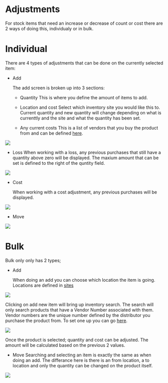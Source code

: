 # Adjustments

For stock items that need an increase or decrease of count or cost there are 2 ways of doing this, individualy or in bulk.




# Individual

There are 4 types of adjustments that can be done on the currently selected item:
- Add

  The add screen is broken up into 3 sections:
   - Quantity
      This is where you define the amount of items to add.
     
   - Location and cost
       Select which inventory site you would like this to. Current quantity and new quantity will change depending on what is currenttly and the site and what the quantity has been set.
     
   - Any current costs
     This is a list of vendors that you buy the product from and can be defined [here](https://docs.wisesoftwareinc.com/enterprise/inventory/settings/sites).

     
 ![](https://wiselibrary.blob.core.windows.net/docs/Windows/IndividualAdjustment_add.png)
 
- Loss
When working with a loss, any previous purchases that still have a quantity above zero will be displayed. The maxium amount that can be set is defined to the right of the quntity field.
  
 ![](https://wiselibrary.blob.core.windows.net/docs/Windows/IndividualAdjustment_loss.png)
  
- Cost

  When working with a cost adjustment, any previous purchases will be displayed. 
  
 ![](https://wiselibrary.blob.core.windows.net/docs/Windows/IndividualAdjustment_Cost.png)
  
- Move

 ![](https://wiselibrary.blob.core.windows.net/docs/Windows/IndividualAdjustment_Move.png)

# Bulk

Bulk only only has 2 types;

- Add

  When doing an add you can choose which location the item is going. Locations are defined in [sites](https://docs.wisesoftwareinc.com/enterprise/inventory/settings/sites)
  
 ![](https://wiselibrary.blob.core.windows.net/docs/Windows/BulkAdjustment_Add.png)

Clicking on add new item will bring up inventory search. The search will only search products that have a Vendor Number associated with them. Vendor numbers are the unique number defined by the distributor you purchase the product from. To set one up you can go [here](https://docs.wisesoftwareinc.com/enterprise/inventory/vendors).

 ![](https://wiselibrary.blob.core.windows.net/docs/Windows/BulkAdjustment_Search.png)

Once the product is selected; quantity and cost can be adjusted. The amount will be calculated based on the previous 2 values.
 

- Move
 Searching and selecting an item is exactly the same as when doing an add. The differance here is there is an from location, a to location and only the quantity can be changed on the product itself.

 ![](https://wiselibrary.blob.core.windows.net/docs/Windows/BulkAdjustment_Move.png)
  

  
  



